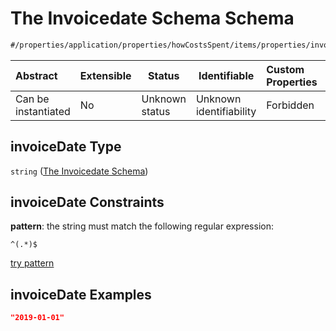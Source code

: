 # The Invoicedate Schema Schema

```txt
#/properties/application/properties/howCostsSpent/items/properties/invoiceDate#/properties/application/properties/howCostsSpent/items/properties/invoiceDate
```




| Abstract            | Extensible | Status         | Identifiable            | Custom Properties | Additional Properties | Access Restrictions | Defined In                                                                                     |
| :------------------ | ---------- | -------------- | ----------------------- | :---------------- | --------------------- | ------------------- | ---------------------------------------------------------------------------------------------- |
| Can be instantiated | No         | Unknown status | Unknown identifiability | Forbidden         | Allowed               | none                | [CompletionReport.schema.json\*](../false/CompletionReport.schema.json "open original schema") |

## invoiceDate Type

`string` ([The Invoicedate Schema](completionreport-properties-the-application-schema-properties-the-how-costs-spent-schema-the-items-schema-properties-the-invoicedate-schema.md))

## invoiceDate Constraints

**pattern**: the string must match the following regular expression: 

```regexp
^(.*)$
```

[try pattern](https://regexr.com/?expression=%5E(.*)%24 "try regular expression with regexr.com")

## invoiceDate Examples

```json
"2019-01-01"
```

